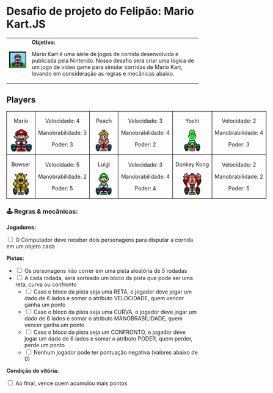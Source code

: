 <h1>Desafio de projeto do Felipão: Mario Kart.JS</h1>

  <table>
        <tr>
            <td>
                <img src="./docs/header.gif" alt="Mario Kart" width="200">
            </td>
            <td>
                <b>Objetivo:</b>
                <p>Mario Kart é uma série de jogos de corrida desenvolvida e publicada pela Nintendo. Nosso desafio será criar uma lógica de um jogo de vídeo game para simular corridas de Mario Kart, levando em consideração as regras e mecânicas abaixo.</p>
            </td>
        </tr>
    </table>

<h2>Players</h2>
<table style="border-collapse: collapse; width: 800px; margin: 0 auto;">
<tr>
<td style="border: 1px solid black; text-align: center;">
<p>Mario</p>
<img src="./docs/mario.gif" alt="Mario Kart" width="60" height="60">
</td>
<td style="border: 1px solid black; text-align: center;">
<p>Velocidade: 4</p>
<p>Manobrabilidade: 3</p>
<p>Poder: 3</p>
</td>
<td style="border: 1px solid black; text-align: center;">
<p>Peach</p>
<img src="./docs/peach.gif" alt="Mario Kart" width="60" height="60">
</td>
<td style="border: 1px solid black; text-align: center;">
<p>Velocidade: 3</p>
<p>Manobrabilidade: 4</p>
<p>Poder: 2</p>
</td>
<td style="border: 1px solid black; text-align: center;">
<p>Yoshi</p>
<img src="./docs/yoshi.gif" alt="Mario Kart" width="60" height="60">
</td>
<td style="border: 1px solid black; text-align: center;">
<p>Velocidade: 2</p>
<p>Manobrabilidade: 4</p>
<p>Poder: 3</p>
</td>
</tr>
<tr>
<td style="border: 1px solid black; text-align: center;">
<p>Bowser</p>
<img src="./docs/bowser.gif" alt="Mario Kart" width="60" height="60">
</td>
<td style="border: 1px solid black; text-align: center;">
<p>Velocidade: 5</p>
<p>Manobrabilidade: 2</p>
<p>Poder: 5</p>
</td>
<td style="border: 1px solid black; text-align: center;">
<p>Luigi</p>
<img src="./docs/luigi.gif" alt="Mario Kart" width="60" height="60">
</td>
<td style="border: 1px solid black; text-align: center;">
<p>Velocidade: 3</p>
<p>Manobrabilidade: 4</p>
<p>Poder: 4</p>
</td>
<td style="border: 1px solid black; text-align: center;">
<p>Donkey Kong</p>
<img src="./docs/dk.gif" alt="Mario Kart" width="60" height="60">
</td>
<td style="border: 1px solid black; text-align: center;">
<p>Velocidade: 2</p>
<p>Manobrabilidade: 2</p>
<p>Poder: 5</p>
</td>
</tr>
</table>

<p></p>

<h3>🕹️ Regras & mecânicas:</h3>

<b>Jogadores:</b>

<input type="checkbox" id="jogadores-item" />
<label for="jogadores-item">O Computador deve receber dois personagens para disputar a corrida em um objeto cada</label>

<b>Pistas:</b>

<ul>
  <li><input type="checkbox" id="pistas-1-item" /> <label for="pistas-1-item">Os personagens irão correr em uma pista aleatória de 5 rodadas</label></li>
  <li><input type="checkbox" id="pistas-2-item" /> <label for="pistas-2-item">A cada rodada, será sorteado um bloco da pista que pode ser uma reta, curva ou confronto</label>
    <ul>
      <li><input type="checkbox" id="pistas-2-1-item" /> <label for="pistas-2-1-item">Caso o bloco da pista seja uma RETA, o jogador deve jogar um dado de 6 lados e somar o atributo VELOCIDADE, quem vencer ganha um ponto</label></li>
      <li><input type="checkbox" id="pistas-2-2-item" /> <label for="pistas-2-2-item">Caso o bloco da pista seja uma CURVA, o jogador deve jogar um dado de 6 lados e somar o atributo MANOBRABILIDADE, quem vencer ganha um ponto</label></li>
      <li><input type="checkbox" id="pistas-2-3-item" /> <label for="pistas-2-3-item">Caso o bloco da pista seja um CONFRONTO, o jogador deve jogar um dado de 6 lados e somar o atributo PODER, quem perder, perde um ponto</label></li>
      <li><input type="checkbox" id="pistas-2-3-item" /> <label for="pistas-2-3-item">Nenhum jogador pode ter pontuação negativa (valores abaixo de 0)</label></li>
    </ul>
  </li>
</ul>

<b>Condição de vitória:</b>

<input type="checkbox" id="vitoria-item" />
<label for="vitoria-item">Ao final, vence quem acumulou mais pontos</label>
